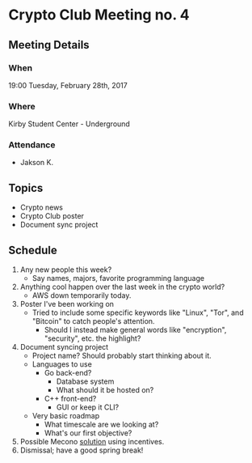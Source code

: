 # Crypto Club Meeting no. 4

## Meeting Details

### When
19:00 Tuesday, February 28th, 2017

### Where
Kirby Student Center - Underground

### Attendance
* Jakson K.

## Topics
* Crypto news
* Crypto Club poster
* Document sync project

## Schedule
1. Any new people this week?
	* Say names, majors, favorite programming language
2. Anything cool happen over the last week in the crypto world?
	* AWS down temporarily today.
3. Poster I've been working on
	* Tried to include some specific keywords like "Linux", "Tor", and "Bitcoin" to catch people's attention.
		* Should I instead make general words like "encryption", "security", etc. the highlight?
4. Document syncing project
	* Project name? Should probably start thinking about it.
	* Languages to use
		* Go back-end?
			* Database system
			* What should it be hosted on?
		* C++ front-end?
			* GUI or keep it CLI?
	* Very basic roadmap
		* What timescale are we looking at?
		* What's our first objective?
5. Possible Mecono [solution](https://github.com/jaksonkallio/mecono/blob/master/documentation.md#incentive-structure) using incentives.
6. Dismissal; have a good spring break!
